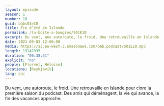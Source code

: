 ```yaml
---
layout: episode
season: 1
number: 10
guid: babs01e10
title: Fin d’été en Islande
permalink: /la-boite-a-bougies/S01E10
excerpt: Du vent, une autoroute, le froid. Une retrouvaille en Islande pour clore la première saison du podcast. Des amis qui déménagent, la vie qui avance, la fin des vacances approche.
date: 2021-09-03 12:00:00
media: https://s3.eu-west-3.amazonaws.com/bab.podcast/S01E10.mp3
length: 19147035
duration: "00:38:51"
explicit: "no"
people: [Florent, Héloïse]
locations: [Reykjavík]
lang: 🇫🇷
---
```


Du vent, une autoroute, le froid. Une retrouvaille en Islande pour clore la première saison du podcast. Des amis qui déménagent, la vie qui avance, la fin des vacances approche.